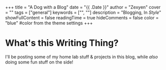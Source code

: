 +++
title = "A Dog with a Blog"
date = "{{ .Date }}"
author = "Zexyen"
cover = ""
tags = ["general"]
keywords = ["", ""]
description = "Blogging, In _Style_"
showFullContent = false
readingTime = true
hideComments = false
color = "blue" #color from the theme settings
+++

# What's this Writing Thing?

I'll be posting some of my home lab stuff & projects in this blog, while _also_ doing some fun stuff on the side!